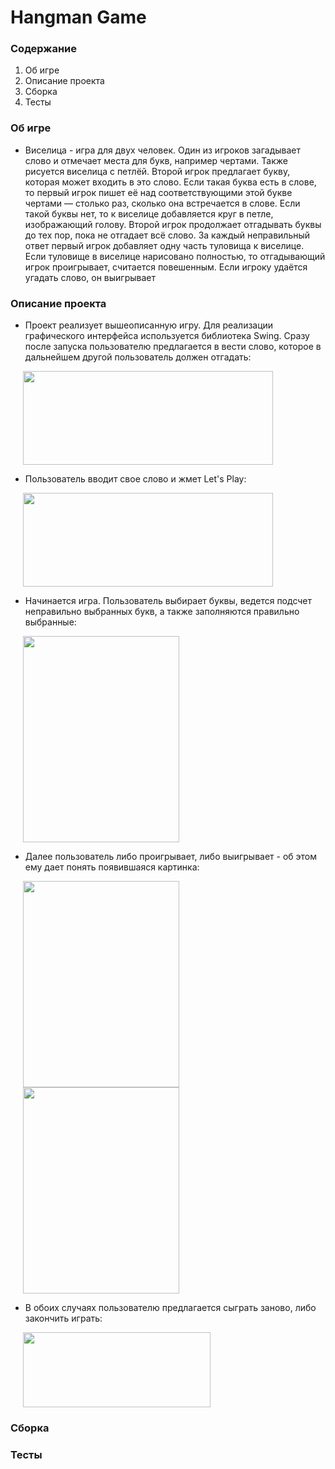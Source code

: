 # Hangman Game


### Содержание
 
1. Об игре
2. Описание проекта
3. Сборка
6. Тесты

### Об игре

* Виселица - игра для двух человек. Один из игроков загадывает слово и отмечает места для букв, например чертами. Также рисуется виселица с петлёй. Второй игрок предлагает букву, которая может входить в это слово. Если такая буква есть в слове, то первый игрок пишет её над соответствующими этой букве чертами — столько раз, сколько она встречается в слове. Если такой буквы нет, то к виселице добавляется круг в петле, изображающий голову. Второй игрок продолжает отгадывать буквы до тех пор, пока не отгадает всё слово. За каждый неправильный ответ первый игрок добавляет одну часть туловища к виселице. Если туловище в виселице нарисовано полностью, то отгадывающий игрок проигрывает, считается повешенным. Если игроку удаётся угадать слово, он выигрывает 

### Описание проекта

* Проект реализует вышеописанную игру. Для реализации графического интерфейса используется библиотека Swing. Сразу после запуска пользователю предлагается в вести слово, которое в дальнейшем другой пользователь должен отгадать:


<img src="https://i.imgur.com/SjkCZRu.png" width="400" height="150"  hspace="20"/>

* Пользователь вводит свое слово и жмет Let's Play:

<img src="https://i.imgur.com/B6gDlxX.png" width="400" height="150"  hspace="20"/>

* Начинается игра. Пользователь выбирает буквы, ведется подсчет неправильно выбранных букв, а также заполняются правильно выбранные:

<img src="https://i.imgur.com/jmh5dw7.png" width="250" height="330"  hspace="20"/>

* Далее пользователь либо проигрывает, либо выигрывает - об этом ему дает понять появившаяся картинка:

<img src="https://i.imgur.com/xg5zYmv.png" width="250" height="330" hspace="20"/><img src="https://i.imgur.com/oghxYXL.png" width="250" height="330" hspace="20"/>

* В обоих случаях пользователю предлагается сыграть заново, либо закончить играть:

<img src="https://i.imgur.com/jJKtdkA.png" width="300" height="120"  hspace="20"/>


### Сборка
### Тесты

